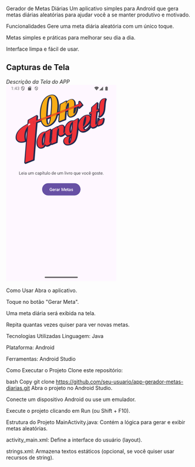Gerador de Metas Diárias
Um aplicativo simples para Android que gera metas diárias aleatórias para ajudar você a se manter produtivo e motivado.

Funcionalidades
Gere uma meta diária aleatória com um único toque.

Metas simples e práticas para melhorar seu dia a dia.

Interface limpa e fácil de usar.

## Capturas de Tela

*Descrição da Tela do APP*  
<img src="https://github.com/osmarDesenvolvedorDeSoftware/AppGeradorMetas/blob/master/app/src/main/res/drawable/Screenshot_20250128_224344.png" alt="Tela Inicial" width="300"/>

Como Usar
Abra o aplicativo.

Toque no botão "Gerar Meta".

Uma meta diária será exibida na tela.

Repita quantas vezes quiser para ver novas metas.

Tecnologias Utilizadas
Linguagem: Java

Plataforma: Android

Ferramentas: Android Studio

Como Executar o Projeto
Clone este repositório:

bash
Copy
git clone https://github.com/seu-usuario/app-gerador-metas-diarias.git
Abra o projeto no Android Studio.

Conecte um dispositivo Android ou use um emulador.

Execute o projeto clicando em Run (ou Shift + F10).

Estrutura do Projeto
MainActivity.java: Contém a lógica para gerar e exibir metas aleatórias.

activity_main.xml: Define a interface do usuário (layout).

strings.xml: Armazena textos estáticos (opcional, se você quiser usar recursos de string).
